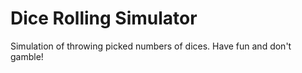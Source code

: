 # Dice Rolling Simulator
Simulation of throwing picked numbers of dices.
Have fun and don't gamble!
